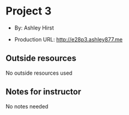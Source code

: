 # Project 3

- By: Ashley Hirst

- Production URL: <http://e28p3.ashley877.me>

## Outside resources

No outside resources used

## Notes for instructor

No notes needed
